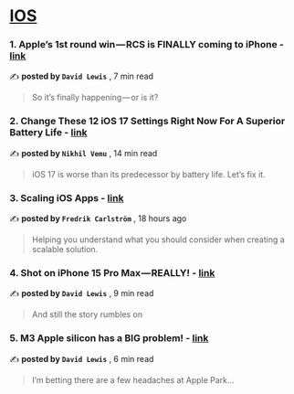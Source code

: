 
<h1><a href=https://medium.com/tag/ios/recommended target="_blank" rel="noopener noreferrer">IOS</a></h1>
<h3>1. Apple’s 1st round win — RCS is FINALLY coming to iPhone - <a href=https://medium.com/macoclock/apples-1st-round-win-rcs-is-finally-coming-to-iphone-0a7804381e12?source=tag_recommended_feed---------0-107----------ios----------f3306507_9f51_4c5b_8f13_e315b6dd53a0------- target="_blank" rel="noopener noreferrer">link</a></h3>

✍️ **posted by `David Lewis`** <date> , 7 min read</date>

<blockquote>So it’s finally happening — or is it?</blockquote>

<h3>2. Change These 12 iOS 17 Settings Right Now For A Superior Battery Life - <a href=https://medium.com/macoclock/change-these-12-ios-17-settings-right-now-for-a-superior-battery-life-5f96024b1bbe?source=tag_recommended_feed---------1-85----------ios----------f3306507_9f51_4c5b_8f13_e315b6dd53a0------- target="_blank" rel="noopener noreferrer">link</a></h3>

✍️ **posted by `Nikhil Vemu`** <date> , 14 min read</date>

<blockquote>iOS 17 is worse than its predecessor by battery life. Let’s fix it.</blockquote>

<h3>3. Scaling iOS Apps - <a href=https://medium.com/crowd-collective/scaling-ios-apps-99e10293ff55?source=tag_recommended_feed---------2-84----------ios----------f3306507_9f51_4c5b_8f13_e315b6dd53a0------- target="_blank" rel="noopener noreferrer">link</a></h3>

✍️ **posted by `Fredrik Carlström`** <date> , 18 hours ago</date>

<blockquote>Helping you understand what you should consider when creating a scalable solution.</blockquote>

<h3>4. Shot on iPhone 15 Pro Max — REALLY! - <a href=https://medium.com/macoclock/shot-on-iphone-15-pro-max-really-13d64e95d5c7?source=tag_recommended_feed---------3-107----------ios----------f3306507_9f51_4c5b_8f13_e315b6dd53a0------- target="_blank" rel="noopener noreferrer">link</a></h3>

✍️ **posted by `David Lewis`** <date> , 9 min read</date>

<blockquote>And still the story rumbles on</blockquote>

<h3>5. M3 Apple silicon has a BIG problem! - <a href=https://medium.com/macoclock/ll-popim3-apple-silicon-has-a-big-problem-61f8217ad96f?source=tag_recommended_feed---------4-85----------ios----------f3306507_9f51_4c5b_8f13_e315b6dd53a0------- target="_blank" rel="noopener noreferrer">link</a></h3>

✍️ **posted by `David Lewis`** <date> , 6 min read</date>

<blockquote>I’m betting there are a few headaches at Apple Park…</blockquote>

